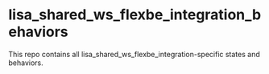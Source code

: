# lisa_shared_ws_flexbe_integration_behaviors
This repo contains all lisa_shared_ws_flexbe_integration-specific states and behaviors.
